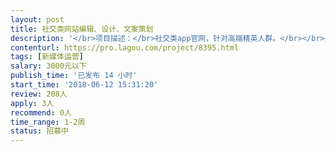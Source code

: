 ```yaml
---                
layout: post       
title: 社交类网站编辑、设计、文案策划           
description: '</br>项目描述：</br>社交类app官网，针对高端精英人群。</br></br>人员要求：</br>1、负责公司官网页面设计、文案策划、文字及图片编辑和排版；</br>2、app里面的一些文字性工作。</br>'     
contenturl: https://pro.lagou.com/project/8395.html      
tags: [新媒体运营]            
salary: 3000元以下          
publish_time: '已发布 14 小时'         
start_time: '2018-06-12 15:31:20'           
review: 208人                   
apply: 3人                   
recommend: 0人                   
time_range: 1-2周              
status: 招募中                  
---                 
```

